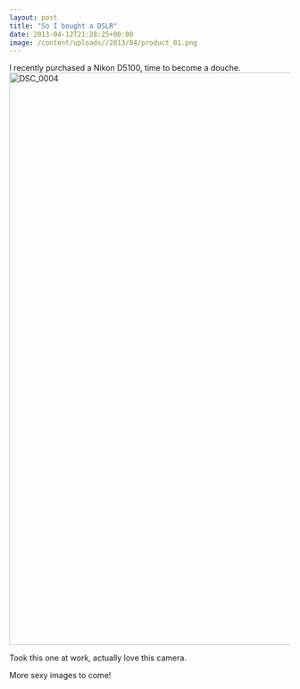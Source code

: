 ```yaml
---
layout: post
title: "So I bought a DSLR"
date: 2013-04-12T21:28:25+00:00
image: /content/uploads//2013/04/product_01.png
---
```


I recently purchased a Nikon D5100, time to become a douche.
<a href="http://www.timperry.co.uk/wp-content/uploads/2013/04/DSC_0004-e1365692696307.jpg"><img class="alignnone size-large wp-image-4" src="http://www.timperry.co.uk/wp-content/uploads/2013/04/DSC_0004-e1365692696307-892x1024.jpg" alt="DSC_0004" width="892" height="1024" /></a>

Took this one at work, actually love this camera.

More sexy images to come!
